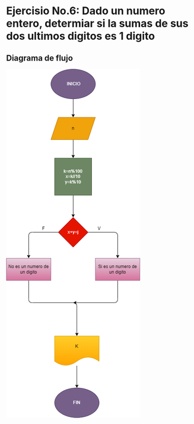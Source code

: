 # Ejercisio No.6: Dado un numero entero, determiar si la sumas de sus dos ultimos digitos es 1 digito

## Diagrama de flujo

![Diagrama de flujo](diagrama.png " Diagrama de flujo")